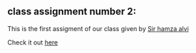 ## class assignment number 2:

This is the first assigment of our class given by [Sir hamza alvi](https://www.linkedin.com/in/hamza-a-67b512ba/)

Check it out [here](https://class-assignments-3de8.vercel.app/)